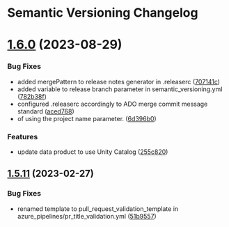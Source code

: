 # Semantic Versioning Changelog

# [1.6.0](https://dev.azure.com/epma-dpaf/iacda/_git/data-product-microsoft-wwi/compare/1.5.11...1.6.0) (2023-08-29)


### Bug Fixes

* added mergePattern to release notes generator in .releaserc ([707141c](https://dev.azure.com/epma-dpaf/iacda/_git/data-product-microsoft-wwi/commit/707141c535a95db3a8002afbf5a8f9ab3f64b1c9))
* added variable to release branch parameter in semantic_versioning.yml ([782b38f](https://dev.azure.com/epma-dpaf/iacda/_git/data-product-microsoft-wwi/commit/782b38f3aab42e5217cc392bdfb7baa3579c4d74))
* configured .releaserc accordingly to ADO merge commit message standard ([aced768](https://dev.azure.com/epma-dpaf/iacda/_git/data-product-microsoft-wwi/commit/aced76880ca28b47f6687fedc1f860dfa9836f65))
* of using the project name parameter. ([6d396b0](https://dev.azure.com/epma-dpaf/iacda/_git/data-product-microsoft-wwi/commit/6d396b0eb6a7389bc831d66a3ccb24310a7b44da))


### Features

* update data product to use Unity Catalog ([255c820](https://dev.azure.com/epma-dpaf/iacda/_git/data-product-microsoft-wwi/commit/255c8208ce17b7f3ab1d9f21fc667fcd913d7e9d))

## [1.5.11](https://dev.azure.com/epma-dpaf/iacda/_git/data-product-microsoft-wwi/compare/1.5.10...1.5.11) (2023-02-27)


### Bug Fixes

* renamed template to pull_request_validation_template in azure_pipelines/pr_title_validation.yml ([51b9557](https://dev.azure.com/epma-dpaf/iacda/_git/data-product-microsoft-wwi/commit/51b9557b3b5e473b327dbcee30ee2afdc9679d38))
